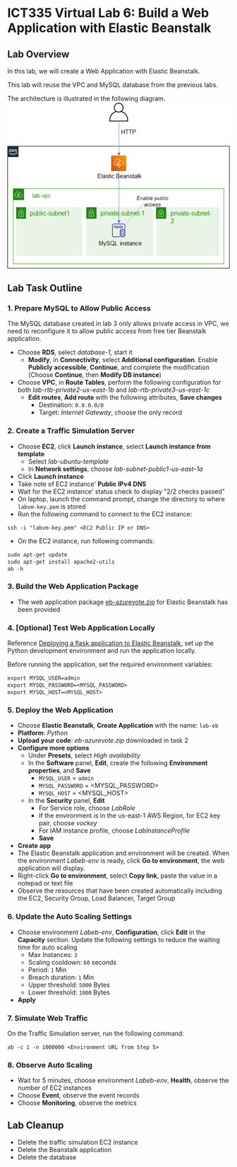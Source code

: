 # ICT335 Virtual Lab 6: Build a Web Application with Elastic Beanstalk

## Lab Overview
In this lab, we will create a Web Application with Elastic Beanstalk.

This lab will reuse the VPC and MySQL database from the previous labs.

The architecture is illustrated in the following diagram.  
![](images/Lab6-Arch.png)

## Lab Task Outline
### 1. Prepare MySQL to Allow Public Access
The MySQL database created in lab 3 only allows private access in VPC, we need to reconfigure it to allow public access from free tier Beanstalk application.
- Choose __RDS__, select *database-1*, start it
  - __Modify__, in __Connectivity__, select __Additional configuration__. Enable __Publicly accessible__, __Continue__, and complete the modification (Choose __Continue__, then __Modify DB instance__)
- Choose __VPC__, in __Route Tables__, perform the following configuration for both *lab-rtb-private2-us-east-1b* and *lab-rtb-private3-us-east-1c*
  - __Edit routes__, __Add route__ with the following attributes, __Save changes__
    - Destination: `0.0.0.0/0`
    - Target: *Internet Gateway*, choose the only record

### 2. Create a Traffic Simulation Server
- Choose __EC2__, click __Launch instance__, select __Launch instance from template__
  - Select *lab-ubuntu-template*
  - In __Network settings__, choose *lab-subnet-public1-us-east-1a*
- Click __Launch instance__
- Take note of EC2 instance' __Public IPv4 DNS__
- Wait for the EC2 instance' status check to display "2/2 checks passed"
- On laptop, launch the command prompt, change the directory to where `labvm-key.pem` is stored
- Run the following command to connect to the EC2 instance:
```
ssh -i "labvm-key.pem" <EC2 Public IP or DNS>
```
- On the EC2 instance, run following commands:
```
sudo apt-get update
sudo apt-get install apache2-utils
ab -h
```

### 3. Build the Web Application Package
- The web application package [eb-azurevote.zip](https://github.com/ningweinw/ningweinw.github.io/raw/master/ICT335/scripts/eb-azurevote.zip) for Elastic Beanstalk has been provided

### 4. [Optional] Test Web Application Locally
Reference [Deploying a flask application to Elastic Beanstalk](https://docs.aws.amazon.com/elasticbeanstalk/latest/dg/create-deploy-python-flask.html), set up the Python development environment and run the application locally.

Before running the application, set the required environment variables:
```
export MYSQL_USER=admin
export MYSQL_PASSWORD=<MYSQL_PASSWORD>
export MYSQL_HOST=<MYSQL_HOST>
```

### 5. Deploy the Web Application
- Choose __Elastic Beanstalk__, __Create Application__ with the name: `lab-eb`
- __Platform__: *Python*
- __Upload your code__: *eb-azurevote.zip* downloaded in task 2
- __Configure more options__
  - Under __Presets__, select *High availability*
  - In the __Software__ panel, __Edit__, create the following __Environment properties__, and __Save__
    - `MYSQL_USER` = `admin`
    - `MYSQL_PASSWORD` = \<MYSQL_PASSWORD\>
    - `MYSQL_HOST` = \<MYSQL_HOST\>
  - In the __Security__ panel, __Edit__
    - For Service role, choose *LabRole*
    - If the environment is in the us-east-1 AWS Region, for EC2 key pair, choose *vockey*
    - For IAM instance profile, choose *LabInstanceProfile*
    - __Save__
- __Create app__
- The Elastic Beanstalk application and environment will be created. When the environment *Labeb-env* is ready, click __Go to environment__, the web application will display.
- Right-click __Go to environment__, select __Copy link__, paste the value in a notepad or text file
- Observe the resources that have been created automatically including the EC2, Security Group, Load Balancer, Target Group

### 6. Update the Auto Scaling Settings
- Choose environment *Labeb-env*, __Configuration__, click __Edit__ in the __Capacity__ section. Update the following settings to reduce the waiting time for auto scaling
  - Max Instances: `3`
  - Scaling cooldown: `60` seconds
  - Period: `1` Min
  - Breach duration: `1` Min
  - Upper threshold: `5000` Bytes
  - Lower threshold: `1000` Bytes
- __Apply__

### 7. Simulate Web Traffic
On the Traffic Simulation server, run the following command:
```
ab -c 1 -n 1000000 <Environment URL from Step 5>
```

### 8. Observe Auto Scaling
- Wait for 5 minutes, choose environment *Labeb-env*, __Health__, observe the number of EC2 instances
- Choose __Event__, observe the event records
- Choose __Monitoring__, observe the metrics

## Lab Cleanup
- Delete the traffic simulation EC2 instance
- Delete the Beanstalk application
- Delete the database
